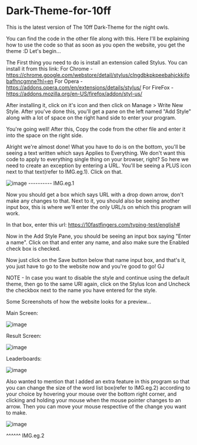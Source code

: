 # Dark-Theme-for-10ff
This is the latest version of The 10ff Dark-Theme for the night owls.

You can find the code in the other file along with this. Here I'll be explaining how to use the code so that as soon as you open the website, you get the theme :D Let's begin...

The First thing you need to do is install an extension called Stylus. You can install it from this link: 
For Chrome - https://chrome.google.com/webstore/detail/stylus/clngdbkpkpeebahjckkjfobafhncgmne?hl=en
For Opera - https://addons.opera.com/en/extensions/details/stylus/
For FireFox - https://addons.mozilla.org/en-US/firefox/addon/styl-us/

After installing it, click on it's icon and then click on Manage > Write New Style. After you've done this, you'll get a pane on the left named "Add Style" along with a lot of space on the right hand side to enter your program.

You're going well! After this, Copy the code from the other file and enter it into the space on the right side.

Alright we're almost done! What you have to do is on the bottom, you'll be seeing a text written which says Applies to Everything. We don't want this code to apply to everything single thing on your browser, right? So here we need to create an exception by entering a URL. You'll be seeing a PLUS icon next to that text(refer to IMG.eg.1). Click on that.

![image](https://user-images.githubusercontent.com/82530680/114747812-df1b3e00-9d6e-11eb-8668-767503005aa4.png)            ---------- IMG.eg.1



Now you should get a box which says URL with a drop down arrow, don't make any changes to that. Next to it, you should also be seeing another input box, this is where we'll enter the only URL/s on which this program will work.

In that box, enter this url: https://10fastfingers.com/typing-test/english#

Now in the Add Style Pane, you should be seeing an input box saying "Enter a name". Click on that and enter any name, and also make sure the Enabled check box is checked.

Now just click on the Save button below that name input box, and that's it, you just have to go to the website now and you're good to go! GJ

NOTE - In case you want to disable the style and continue using the default theme, then go to the same URl again, click on the Stylus Icon and Uncheck the checkbox next to the name you have entered for the style.



Some Screenshots of how the website looks for a preview...

Main Screen:



![image](https://user-images.githubusercontent.com/82530680/114755242-10980780-9d77-11eb-9040-04e38ea3aaa2.png)




Result Screen:



![image](https://user-images.githubusercontent.com/82530680/114755108-ed6d5800-9d76-11eb-9d69-e90e9eb171c4.png)




Leaderboards:



![image](https://user-images.githubusercontent.com/82530680/114757483-8bfab880-9d79-11eb-8cfe-38525fdf3840.png)




Also wanted to mention that I added an extra feature in this program so that you can change the size of the word list box(refer to IMG.eg.2) according to your choice by hovering your mouse over the bottom right corner, and clicking and holding your mouse when the mouse pointer changes to an arrow. Then you can move your mouse respective of the change you want to make.



![image](https://user-images.githubusercontent.com/82530680/114755837-b8153a00-9d77-11eb-84b4-d0be482abb3e.png)

^^^^^^ IMG.eg.2

